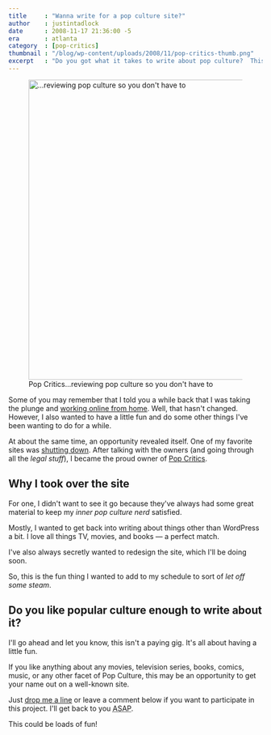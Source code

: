 ```yaml
---
title     : "Wanna write for a pop culture site?"
author    : justintadlock
date      : 2008-11-17 21:36:00 -5
era       : atlanta
category  : [pop-critics]
thumbnail : "/blog/wp-content/uploads/2008/11/pop-critics-thumb.png"
excerpt   : "Do you got what it takes to write about pop culture?  This is the perfect opportunity for you to get your name out there on a well-known site."
---
```


<figure id="attachment_1163" class="wp-caption aligncenter" style="max-width: 593px">
	<img src="http://justintadlock.com/blog/wp-content/uploads/2008/11/pop-critics.png" alt="...reviewing pop culture so you don't have to" title="Pop Critics" width="593" class="size-full wp-image-1163" srcset="http://justintadlock.com/blog/wp-content/uploads/2008/11/pop-critics.png 593w, http://justintadlock.com/blog/wp-content/uploads/2008/11/pop-critics-300x67.png 300w" sizes="(max-width: 593px) 100vw, 593px">
	<figcaption class="wp-caption-text">Pop Critics...reviewing pop culture so you don't have to</figcaption>
</figure>

Some of you may remember that I told you a while back that I was taking the plunge and <a href="http://justintadlock.com/archives/2008/09/30/revealing-my-secret-plan" title="Revealing my secret plan">working online from home</a>.  Well, that hasn't changed.  However, I also wanted to have a little fun and do some other things I've been wanting to do for a while.

At about the same time, an opportunity revealed itself.  One of my favorite sites was <a href="http://popcritics.com/2008/09/the-end-of-a-very-short-era-pop-critics-shuts-down" title="The end of Pop Critics">shutting down</a>.  After talking with the owners (and going through all the <em>legal stuff</em>), I became the proud owner of <a href="http://popcritics.com" title="Pop Critics: Reviewing pop culture so you don't have to">Pop Critics</a>.

<!--more-->

<h2>Why I took over the site</h2>

For one, I didn't want to see it go because they've always had some great material to keep my <em>inner pop culture nerd</em> satisfied.

Mostly, I wanted to get back into writing about things other than WordPress a bit.  I love all things TV, movies, and books &mdash; a perfect match.

I've also always secretly wanted to redesign the site, which I'll be doing soon.

So, this is the fun thing I wanted to add to my schedule to sort of <em>let off some steam</em>.

<h2>Do you like popular culture enough to write about it?</h2>

I'll go ahead and let you know, this isn't a paying gig.  It's all about having a little fun.

If you like anything about any movies, television series, books, comics, music, or any other facet of Pop Culture, this may be an opportunity to get your name out on a well-known site.

Just <a href="http://justintadlock.com/contact" title="Contact page">drop me a line</a> or leave a comment below if you want to participate in this project.  I'll get back to you <acronym title="As Soon As Possible">ASAP</acronym>.

This could be loads of fun!
